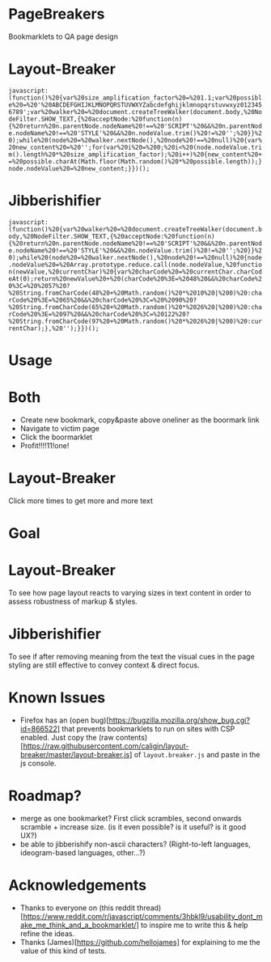 PageBreakers
=
Bookmarklets to QA page design

Layout-Breaker
==
`javascript:(function()%20{var%20size_amplification_factor%20=%201.1;var%20possible%20=%20'%20ABCDEFGHIJKLMNOPQRSTUVWXYZabcdefghijklmnopqrstuvwxyz0123456789';var%20walker%20=%20document.createTreeWalker(document.body,%20NodeFilter.SHOW_TEXT,{%20acceptNode:%20function(n){%20return%20n.parentNode.nodeName%20!==%20'SCRIPT'%20&&%20n.parentNode.nodeName%20!==%20'STYLE'%20&&%20n.nodeValue.trim()%20!=%20'';%20}}%20);while%20(node%20=%20walker.nextNode(),%20node%20!==%20null)%20{var%20new_content%20=%20'';for(var%20i%20=%200;%20i<%20(node.nodeValue.trim().length%20*%20size_amplification_factor);%20i++)%20{new_content%20+=%20possible.charAt(Math.floor(Math.random()%20*%20possible.length));}node.nodeValue%20=%20new_content;}})();`

Jibberishifier
==
`javascript:(function()%20{var%20walker%20=%20document.createTreeWalker(document.body,%20NodeFilter.SHOW_TEXT,{%20acceptNode:%20function(n){%20return%20n.parentNode.nodeName%20!==%20'SCRIPT'%20&&%20n.parentNode.nodeName%20!==%20'STYLE'%20&&%20n.nodeValue.trim()%20!=%20'';%20}}%20);while%20(node%20=%20walker.nextNode(),%20node%20!==%20null)%20{node.nodeValue%20=%20Array.prototype.reduce.call(node.nodeValue,%20function(newValue,%20currentChar)%20{var%20charCode%20=%20currentChar.charCodeAt(0);return%20newValue%20+%20(charCode%20%3E=%2048%20&&%20charCode%20%3C=%20%2057%20?%20String.fromCharCode(48%20+%20Math.random()%20*%2010%20|%200)%20:charCode%20%3E=%2065%20&&%20charCode%20%3C=%20%2090%20?%20String.fromCharCode(65%20+%20Math.random()%20*%2026%20|%200)%20:charCode%20%3E=%2097%20&&%20charCode%20%3C=%20122%20?%20String.fromCharCode(97%20+%20Math.random()%20*%2026%20|%200)%20:currentChar);},%20'');}})();`

Usage
==

Both
===
- Create new bookmark, copy&paste above oneliner as the boormark link
- Navigate to victim page
- Click the boormarklet
- Profit!!!!11!one!

Layout-Breaker
===
Click more times to get more and more text

Goal
==

Layout-Breaker
===
To see how page layout reacts to varying sizes in text content in order to assess robustness of markup & styles.

Jibberishifier
===
To see if after removing meaning from the text the visual cues in the page styling are still effective to convey context & direct focus.

Known Issues
==
- Firefox has an (open bug)[https://bugzilla.mozilla.org/show_bug.cgi?id=866522] that prevents bookmarklets to run on sites with CSP enabled. Just copy the (raw contents)[https://raw.githubusercontent.com/caligin/layout-breaker/master/layout-breaker.js] of `layout.breaker.js` and paste in the js console.

Roadmap?
==
- merge as one bookmarket? First click scrambles, second onwards scramble + increase size. (is it even possible? is it useful? is it good UX?)
- be able to jibberishify non-ascii characters? (Right-to-left languages, ideogram-based languages, other...?)

Acknowledgements
==
- Thanks to everyone on (this reddit thread)[https://www.reddit.com/r/javascript/comments/3hbkl9/usability_dont_make_me_think_and_a_bookmarklet/] to inspire me to write this & help refine the ideas.
- Thanks (James)[https://github.com/hellojames] for explaining to me the value of this kind of tests.